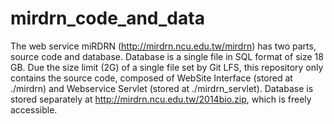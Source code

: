 # mirdrn_code_and_data
The web service miRDRN (http://mirdrn.ncu.edu.tw/mirdrn) has two parts, source code and database. Database is a single file in SQL format of size 18 GB. Due the size limit (2G) of a single file set by Git LFS, this repository only contains the source code, composed of WebSite Interface (stored at ./mirdrn) and Webservice Servlet (stored at ./mirdrn_servlet). Database is stored separately at http://mirdrn.ncu.edu.tw/2014bio.zip, which is freely accessible.
